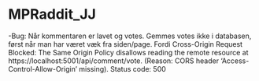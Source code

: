 # MPRaddit_JJ

-Bug: Når kommentaren er lavet og votes. Gemmes votes ikke i databasen, først når man har været væk fra siden/page. Fordi Cross-Origin Request Blocked: The Same Origin Policy disallows reading the remote resource at https://localhost:5001/api/comment/vote. (Reason: CORS header ‘Access-Control-Allow-Origin’ missing). Status code: 500
